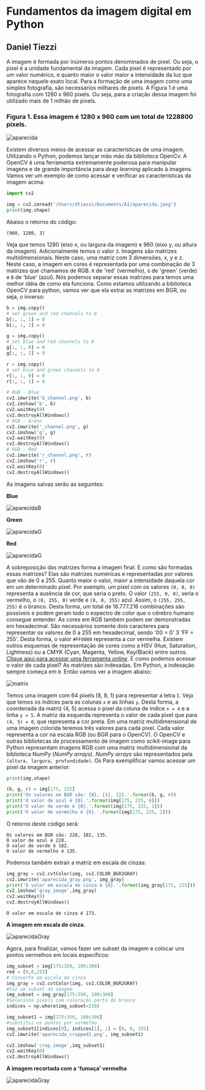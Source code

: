 # Fundamentos da imagem digital em Python

## Daniel Tiezzi
 
 A imagem é formada por inúmeros pontos denominados de pixel. Ou seja, o pixel é a unidade fundamental da imagem. Cada pixel é representado por um valor numérico, e quanto maior o valor maior a intensidade da luz que aparece naquele exato local. Para a formação de uma imagem como uma simples fotografia, são necessários milhares de pixels. A Figura 1 é uma fotografia com 1280 x 960 pixels. Ou seja, para a criação dessa imagem foi utilizado mais de 1 milhão de pixels.
 
### Figura 1. Essa imagem é 1280 x 960 com um total de 1228800 pixels.
 
 ![aparecida](/Users/dtiezzi/Documents/AI/aparecida.jpeg)
 
 Existem diversos meios de acessar as características de uma imagem. Utilizando o Python, podemos lançar mão mão da biblioteca OpenCv. A OpenCV é uma ferramenta extremamente poderosa para manipular imagens e de grande importância para *deep learning* aplicado à imagens. Vamos ver um exemplo de como acessar e verificar as características da imagem acima:
 
 ```python
 import cv2
 
 img = cv2.imread('/Users/dtiezzi/Documents/AI/aparecida.jpeg')
 print(img.shape)
 
 ```
 
 Abaixo o retorno do código:
 
 	(960, 1280, 3)
 
 
 Veja que temos 1280 (eixo x, ou largura da imagem) e 960 (eixo y, ou altura da imagem). Adicionalmente temos o valor `3`. Imagens são matrizes multidimensionais. Neste caso, uma matriz com 3 dimensões, x, y e z. Neste caso, a imagem em cores é representada por uma combinação de 3 matrizes que chamamos de RGB. `R` de 'red' (vermelho), `G` de 'green' (verde) e `B` de 'blue' (azul). Nós podemos separar essas matrizes para temos uma melhor idéia de como ela funciona. Como estamos utilizando a biblioteca OpenCV para python, vamos ver que ela extrai as matrizes em BGR, ou seja, o inverso:
 
 ```python
 b = img.copy()
# set green and red channels to 0
b[:, :, 1] = 0
b[:, :, 2] = 0

g = img.copy()
# set blue and red channels to 0
g[:, :, 0] = 0
g[:, :, 2] = 0

r = img.copy()
# set blue and green channels to 0
r[:, :, 0] = 0
r[:, :, 1] = 0

# RGB - Blue
cv2.imwrite('b_channel.png', b)
cv2.imshow('b', b) 
cv2.waitKey(0)
cv2.destroyAllWindows()
# RGB - Green
cv2.imwrite('_channel.png', g)
cv2.imshow('g', g) 
cv2.waitKey(0)
cv2.destroyAllWindows()
# RGB - Red
cv2.imwrite('r_channel.png', r)
cv2.imshow('r', r) 
cv2.waitKey(0)
cv2.destroyAllWindows()

 ```
 As imagens salvas serão as seguintes:
 
 **Blue**
 
 ![aparecidaB](/Users/dtiezzi/Documents/AI/html/bChannelSmall.png)
 
 **Green**
 
 ![aparecidaG](/Users/dtiezzi/Documents/AI/html/gChannelSmall.png)
 
 **Red**
 
 ![aparecidaG](/Users/dtiezzi/Documents/AI/html/rChannelSmall.png)
 
 A sobreposição das matrizes forma a imagem final. E como são formadas essas matrizes? Elas são matrizes numéricas e representadas por valores que vão de 0 a 255. Quanto maior o valor, maior a intensidade daquela cor em um determinado pixel. Por exemplo, um pixel com os valores `(0, 0, 0)` representa a ausência de cor, que seria o preto. O valor `(255, 0, 0)`, seria o vermelho, o `(0, 255, 0)` verde e `(0, 0, 255)` azul. Assim, o `(255, 255, 255)` é o branco. Desta forma, um total de 16.777.216 combinações são possíveis e podem geram todo o espectro de color que o cérebro humano consegue entender. As cores em RGB também podem ser demonstradas em hexadecimal. São necessários somente dois caracteres para representar os valores de 0 a 255 em hexadecimal, sendo '00 = 0' 3 'FF = 255'. Desta forma, o valor `#FF0000` representa a cor vermelha. Existem outros esquemas de representação de cores como a HSV (Hue, Saturation, Lightness) ou a CMYK (Cyan, Magenta, Yellow, Key/Black) entre outros. [Clique aqui para acessar uma ferramenta *online*](http://colorizer.org).
 E como podemos acessar o valor de cada pixel? As matrizes são indexadas. Em Python, a indexação sempre começa em `0`. Então vamos ver a imagem abaixo:
 
  ![matrix](/Users/dtiezzi/Documents/AI/html/matrix.png)
  
 Temos uma imagem com 64 pixels (8, 8, 1) para representar a letra `I`. Veja que temos os índices para as colunas `x` e as linhas `y`. Desta forma, a coordenada da matriz (4, 5) acessa o pixel da coluna de índice `x = 4` e a linha `y = 5`. A matriz da esquerda representa o valor de cada pixel que para `(4, 5) = 0`, que representa a cor preta. Em uma matriz multidimensional de uma imagem colorida teremos três valores para cada pixel. Cada valor representa a cor na escala RGB (ou BGR para o OpenCV). O OpenCV e outras bibliotecas de processamento de imagem como scikit-image para Python representam imagens RGB com uma matriz multidimensional da biblioteca NumPy (*NumPy arrays*). *NumPy arrays* são representados pela `(altura, largura, profundidade)`. Os Para exemplificar vamos acessar um pixel da imagem anterior:
 
 ```python
 print(img.shape)
 
 (b, g, r) = img[175, 225]
 print('Os valores em BGR são: {0}, {1}, {2}.'.format(b, g, r))
 print('O valor de azul é {0}.'.format(img[175, 225, 0]))
 print('O valor de verde é {0}.'.format(img[175, 225, 1]))
 print('O valor de vermelho é {0}.'.format(img[175, 225, 2]))
 ```
 O retorno deste código será:
 
 	Os valores em BGR são: 228, 182, 135.
 	O valor de azul é 228.
 	O valor de verde é 182.
 	O valor de vermelho é 135.
 	
 Podemos também extrair a matriz em escala de cinzas:
 
 ```python
img_gray = cv2.cvtColor(img, cv2.COLOR_BGR2GRAY)
cv2.imwrite('aparecida_gray.png', img_gray)
print('O valor em escala de cinza é {0}.'.format(img_gray[175, 225]))
cv2.imshow('gray_image',img_gray) 
cv2.waitKey(0)
cv2.destroyAllWindows()
 ```
	O valor em escala de cinza é 173.

 **A imagem em escala de cinza.**
 
 ![aparecidaGray](/Users/dtiezzi/Documents/AI/html/aparecida_gray.png)
 
 Agora, para finalizar, vamos fazer um subset da imagem e colocar uns pontos vermelhos em locais específicos:
 
 
 ```python
img_subset = img[175:350, 100:300]
red = [0,0,255]
# Converte em escala de cinza
img_gray = cv2.cvtColor(img, cv2.COLOR_BGR2GRAY)
#Faz um subset da imagem
img_subset = img_gray[175:350, 100:300]
#Seleciona pixels com coloração perto do branco
indices = np.where(img_subset>210)

img_subset1 = img[175:350, 100:300]
#substitui os pontos por vermelho
img_subset1[indices[0], indices[1], :] = [0, 0, 255]
cv2.imwrite('aparecida_cropped1.png', img_subset1)

cv2.imshow('crop_image',img_subset1) 
cv2.waitKey(0)
cv2.destroyAllWindows()
 ```
  
**A imagem recortada com a 'fumaça' vermelha**

![aparecidaGray](/Users/dtiezzi/Documents/AI/html/aparecida_cropped1.png)
